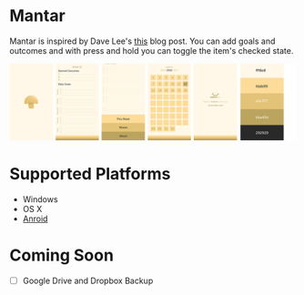 # Mantar

Mantar is inspired by Dave Lee's [this](http://heydave.org/post/24857123736/introducing-the-week-chart) blog post.
You can add goals and outcomes and with press and hold you can toggle the item's checked state.

![mantar_ui](https://github.com/ZerronLabs/Mantar/blob/master/ui.jpg)

# Supported Platforms

- Windows
- OS X
- [Anroid](https://play.google.com/store/apps/details?id=org.zerronlabs.mantar)

# Coming Soon

- [ ] Google Drive and Dropbox Backup
